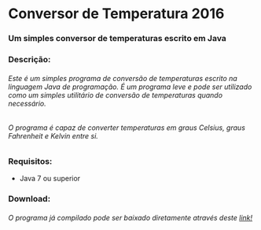 # Conversor de Temperatura 2016

### Um simples conversor de temperaturas escrito em Java

### Descrição:

###### Este é um simples programa de conversão de temperaturas escrito na linguagem Java de programação. É um programa leve e pode ser utilizado como um simples utilitário de conversão de temperaturas quando necessário.<br />

###### O programa é capaz de converter temperaturas em graus Celsius, graus Fahrenheit e Kelvin entre si.

### Requisitos:
 - Java 7 ou superior

### Download:

###### O programa já compilado pode ser baixado diretamente através deste [link!](https://raw.github.com/Wolfterro/Conversor-de-Temperatura-2016/master/Conversor-de-Temperatura-2016.jar)
